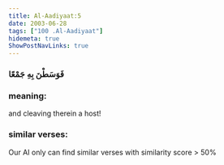 ```yaml
---
title: Al-Aadiyaat:5
date: 2003-06-28
tags: ["100 .Al-Aadiyaat"]
hidemeta: true 
ShowPostNavLinks: true 
---
```

### فَوَسَطْنَ بِهِ جَمْعًا
### meaning: 
and cleaving therein a host!
### similar verses: 

Our AI only can find similar verses with similarity score > 50% 




